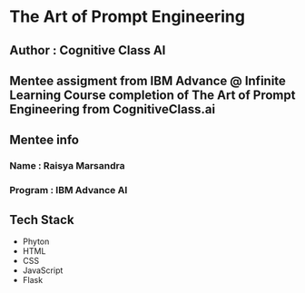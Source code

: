 # The Art of Prompt Engineering
## Author : Cognitive Class AI
## Mentee assigment from IBM Advance @ Infinite Learning Course completion of The Art of Prompt Engineering from CognitiveClass.ai
## Mentee info
### Name : Raisya Marsandra
### Program : IBM Advance AI
## Tech Stack
- Phyton
- HTML
- CSS
- JavaScript
- Flask
